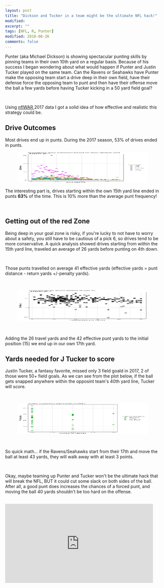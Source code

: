 ```yaml
---
layout: post
title: "Dickson and Tucker in a team might be the ultimate NFL hack!"
modified:
excerpt: ""
tags: [NFL, R, Punter]
modified: 2018-08-26
comments: false
---
```



Punter (aka Michael Dickson) is showing spectacular punting skills by pinning teams in their own 10th yard on a regular basis. Because of his success I began wondering about what would happen if Punter and Justin Tucker played on the same team. Can the Ravens or Seahawks have Punter make the opposing team start a drive deep in their own field, have their defense force the opposing team to punt and then have their offense move the ball a few yards before having Tucker kicking in a 50 yard field goal? 

<br>

Using <a href="https://github.com/ryurko/nflWAR" target="_blank"> nflWAR </a> 2017 data I got a solid idea of how effective and realistic this strategy could be.

## Drive Outcomes

Most drives end up in punts. During the 2017 season, 53% of drives ended in punts.

<figure>
     <img src="/images/punter/outcome_plot.png" width="500" height="100">
    <figcaption></figcaption>
</figure>

The interesting part is, drives starting within the own 15th yard line ended in punts __63%__ of the time. This is 10% more than the average punt frequency! 

<br>


## Getting out of the red Zone

Being deep in your goal zone is risky, if you're lucky to not have to worry about a safety, you still have to be cautious of a pick 6, so drives tend to be more conservative. A quick analysis showed drives starting from within the 15th yard line, traveled an average of 26 yards before punting on 4th down. 

<br>

Those punts travelled on average 41 effective yards (effective yards = punt distance - return yards +/-penalty yards). 

<br>

<figure>
     <img src="/images/punter/effective_punt.png" width="500" height="100">
    <figcaption></figcaption>
</figure>
    
<br>

Adding the 26 travel yards and the 42 effective punt yards to the initial position (15) we end up in our own 17th yard. 

## Yards needed for J Tucker to score

Justin Tucker, a fantasy favorite, missed only 3 field goald in 2017, 2 of those were 50+ field goals. As we can see from the plot below, if the ball gets snapped anywhere within the opposint team's 40th yard line, Tucker will score.

<br>

<figure>
     <img src="/images/punter/justin_tucker_goals.png" width="500" height="100">
    <figcaption></figcaption>
</figure>

<br>

So quick math... if the Ravens/Seahawks start from their 17th and move the ball at least 43 yards, they will walk away with at least 3 points.

<br>

Okay, maybe teaming up Punter and Tucker won't be the ultimate hack that will break the NFL, BUT it could cut some slack on both sides of the ball.  After all, a good punt does increases the chances of a forced punt, and moving the ball 40 yards shouldn't be too hard on the offense.

<br>

<iframe src="https://giphy.com/embed/ToMjGpKniGqRNLGBrhu" width="480" height="256" frameBorder="0" class="giphy-embed" allowFullScreen></iframe><p><a href="https://giphy.com/gifs/jim-carrey-dumb-and-dumber-so-youre-telling-me-theres-a-chance-ToMjGpKniGqRNLGBrhu"></a></p>
 

